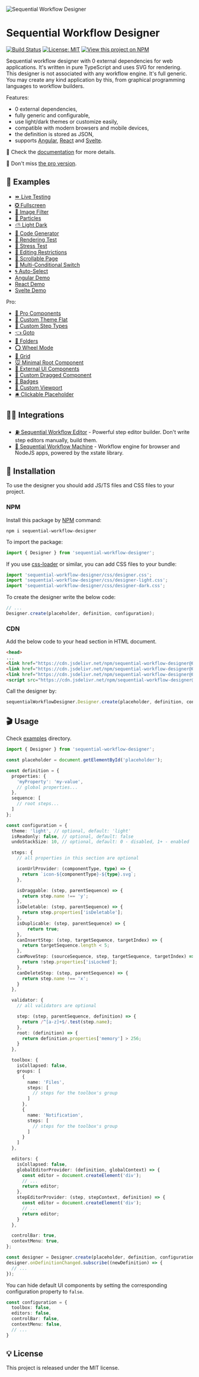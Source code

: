 ![Sequential Workflow Designer](.github/cover.png)

# Sequential Workflow Designer

[![Build Status](https://img.shields.io/endpoint.svg?url=https%3A%2F%2Factions-badge.atrox.dev%2Fb4rtaz%2Fsequential-workflow-designer%2Fbadge%3Fref%3Dmain&style=flat-square)](https://actions-badge.atrox.dev/b4rtaz/sequential-workflow-designer/goto?ref=main) [![License: MIT](https://img.shields.io/badge/license-MIT-green?style=flat-square)](/LICENSE) [![View this project on NPM](https://img.shields.io/npm/v/sequential-workflow-designer.svg?style=flat-square)](https://npmjs.org/package/sequential-workflow-designer)

Sequential workflow designer with 0 external dependencies for web applications. It's written in pure TypeScript and uses SVG for rendering. This designer is not associated with any workflow engine. It's full generic. You may create any kind application by this, from graphical programming languages to workflow builders.

Features:

* 0 external dependencies,
* fully generic and configurable,
* use light/dark themes or customize easily,
* compatible with modern browsers and mobile devices,
* the definition is stored as JSON,
* supports [Angular](./angular/designer/), [React](./react/) and [Svelte](./svelte/).

📝 Check the [documentation](https://nocode-js.com/docs/category/sequential-workflow-designer) for more details.

🤩 Don't miss [the pro version](https://nocode-js.com/sequential-workflow-designer-pro-pricing).

## 👀 Examples

* [⏩ Live Testing](https://nocode-js.github.io/sequential-workflow-designer/examples/live-testing.html)
* [❎ Fullscreen](https://nocode-js.github.io/sequential-workflow-designer/examples/fullscreen.html)
* [🌅 Image Filter](https://nocode-js.github.io/sequential-workflow-designer/examples/image-filter.html)
* [🔴 Particles](https://nocode-js.github.io/sequential-workflow-designer/examples/particles.html)
* [⛅ Light Dark](https://nocode-js.github.io/sequential-workflow-designer/examples/light-dark.html)
* [🤖 Code Generator](https://nocode-js.github.io/sequential-workflow-designer/examples/code-generator.html)
* [🌻 Rendering Test](https://nocode-js.github.io/sequential-workflow-designer/examples/rendering-test.html)
* [🚄 Stress Test](https://nocode-js.github.io/sequential-workflow-designer/examples/stress-test.html)
* [🚪 Editing Restrictions](https://nocode-js.github.io/sequential-workflow-designer/examples/editing-restrictions.html)
* [📜 Scrollable Page](https://nocode-js.github.io/sequential-workflow-designer/examples/scrollable-page.html)
* [🌵 Multi-Conditional Switch](https://nocode-js.github.io/sequential-workflow-designer/examples/multi-conditional-switch.html)
* [🌀 Auto-Select](https://nocode-js.github.io/sequential-workflow-designer/examples/auto-select.html)
* [Angular Demo](https://nocode-js.github.io/sequential-workflow-designer/angular-app/)
* [React Demo](https://nocode-js.github.io/sequential-workflow-designer/react-app/)
* [Svelte Demo](https://nocode-js.github.io/sequential-workflow-designer/svelte-app/)

Pro:

* [🤩 Pro Components](https://nocode-js.github.io/sequential-workflow-designer-pro-demo/demos/webpack-pro-app/public/pro-components.html)
* [🍬 Custom Theme Flat](https://nocode-js.github.io/sequential-workflow-designer-pro-demo/demos/webpack-pro-app/public/custom-theme-flat.html)
* [🌹 Custom Step Types](https://nocode-js.github.io/sequential-workflow-designer-pro-demo/demos/webpack-pro-app/public/custom-step-types.html)
* [👈 Goto](https://nocode-js.github.io/sequential-workflow-designer-pro-demo/demos/webpack-pro-app/public/goto.html)
* [📁 Folders](https://nocode-js.github.io/sequential-workflow-designer-pro-demo/demos/webpack-pro-app/public/folders.html)
* [⭕ Wheel Mode](https://nocode-js.github.io/sequential-workflow-designer-pro-demo/demos/webpack-pro-app/public/wheel-mode.html)
* [💠 Grid](https://nocode-js.github.io/sequential-workflow-designer-pro-demo/demos/webpack-pro-app/public/grid.html)
* [🐭 Minimal Root Component](https://nocode-js.github.io/sequential-workflow-designer-pro-demo/demos/webpack-pro-app/public/minimal-root-component.html)
* [🦁 External UI Components](https://nocode-js.github.io/sequential-workflow-designer-pro-demo/demos/webpack-pro-app/public/external-ui-components.html)
* [👋 Custom Dragged Component](https://nocode-js.github.io/sequential-workflow-designer-pro-demo/demos/webpack-pro-app/public/custom-dragged-component.html)
* [🔰 Badges](https://nocode-js.github.io/sequential-workflow-designer-pro-demo/demos/webpack-pro-app/public/badges.html)
* [🎩 Custom Viewport](https://nocode-js.github.io/sequential-workflow-designer-pro-demo/demos/webpack-pro-app/public/custom-viewport.html)
* [🛎 Clickable Placeholder](https://nocode-js.github.io/sequential-workflow-designer-pro-demo/demos/webpack-pro-app/public/clickable-placeholder.html)

## 👩‍💻 Integrations

* [⛽ Sequential Workflow Editor](https://github.com/nocode-js/sequential-workflow-editor) - Powerful step editor builder. Don't write step editors manually, build them.
* [🚚 Sequential Workflow Machine](https://github.com/nocode-js/sequential-workflow-machine) - Workflow engine for browser and NodeJS apps, powered by the xstate library.

## 🚀 Installation

To use the designer you should add JS/TS files and CSS files to your project.

### NPM

Install this package by [NPM](https://www.npmjs.com/) command:

`npm i sequential-workflow-designer`

To import the package:

```ts
import { Designer } from 'sequential-workflow-designer';
```

If you use [css-loader](https://webpack.js.org/loaders/css-loader/) or similar, you can add CSS files to your bundle:

```ts
import 'sequential-workflow-designer/css/designer.css';
import 'sequential-workflow-designer/css/designer-light.css';
import 'sequential-workflow-designer/css/designer-dark.css';
```

To create the designer write the below code:

```ts
// ...
Designer.create(placeholder, definition, configuration);
```

### CDN

Add the below code to your head section in HTML document.

```html
<head>
...
<link href="https://cdn.jsdelivr.net/npm/sequential-workflow-designer@0.16.8/css/designer.css" rel="stylesheet">
<link href="https://cdn.jsdelivr.net/npm/sequential-workflow-designer@0.16.8/css/designer-light.css" rel="stylesheet">
<link href="https://cdn.jsdelivr.net/npm/sequential-workflow-designer@0.16.8/css/designer-dark.css" rel="stylesheet">
<script src="https://cdn.jsdelivr.net/npm/sequential-workflow-designer@0.16.8/dist/index.umd.js"></script>
```

Call the designer by:

```js
sequentialWorkflowDesigner.Designer.create(placeholder, definition, configuration);
```

## 🎬 Usage

Check [examples](/examples) directory.

```ts
import { Designer } from 'sequential-workflow-designer';

const placeholder = document.getElementById('placeholder');

const definition = {
  properties: {
    'myProperty': 'my-value',
    // global properties...
  },
  sequence: [
    // root steps...
  ]
};

const configuration = {
  theme: 'light', // optional, default: 'light'
  isReadonly: false, // optional, default: false
  undoStackSize: 10, // optional, default: 0 - disabled, 1+ - enabled

  steps: {
    // all properties in this section are optional

    iconUrlProvider: (componentType, type) => {
      return `icon-${componentType}-${type}.svg`;
    },

    isDraggable: (step, parentSequence) => {
      return step.name !== 'y';
    },
    isDeletable: (step, parentSequence) => {
      return step.properties['isDeletable'];
    },
    isDuplicable: (step, parentSequence) => {
        return true;
    },
    canInsertStep: (step, targetSequence, targetIndex) => {
      return targetSequence.length < 5;
    },
    canMoveStep: (sourceSequence, step, targetSequence, targetIndex) => {
      return !step.properties['isLocked'];
    },
    canDeleteStep: (step, parentSequence) => {
      return step.name !== 'x';
    }
  },

  validator: {
    // all validators are optional

    step: (step, parentSequence, definition) => {
      return /^[a-z]+$/.test(step.name);
    },
    root: (definition) => {
      return definition.properties['memory'] > 256;
    }
  },

  toolbox: {
    isCollapsed: false,
    groups: [
      {
        name: 'Files',
        steps: [
          // steps for the toolbox's group
        ]
      },
      {
        name: 'Notification',
        steps: [
          // steps for the toolbox's group
        ]
      }
    ]
  },

  editors: {
    isCollapsed: false,
    globalEditorProvider: (definition, globalContext) => {
      const editor = document.createElement('div');
      // ...
      return editor;
    },
    stepEditorProvider: (step, stepContext, definition) => {
      const editor = document.createElement('div');
      // ...
      return editor;
    }
  },

  controlBar: true,
  contextMenu: true,
};

const designer = Designer.create(placeholder, definition, configuration);
designer.onDefinitionChanged.subscribe((newDefinition) => {
  // ...
});
```

You can hide default UI components by setting the corresponding configuration property to `false`.

```ts
const configuration = {
  toolbox: false,
  editors: false,
  controlBar: false,
  contextMenu: false,
  // ...
}
```

## 💡 License

This project is released under the MIT license.
